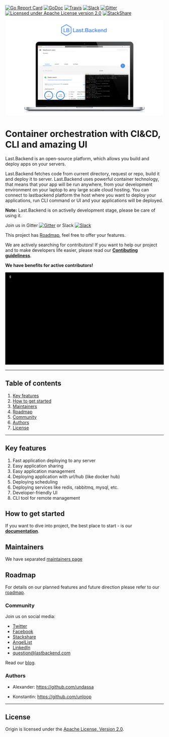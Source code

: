 [![Go Report Card](https://goreportcard.com/badge/github.com/lastbackend/lastbackend)](https://goreportcard.com/report/github.com/lastbackend/lastbackend)
[![GoDoc](https://godoc.org/github.com/lastbackend/lastbackend?status.png)](https://godoc.org/github.com/lastbackend/lastbackend)
[![Travis](https://travis-ci.org/lastbackend/lastbackend.svg?branch=master)](https://travis-ci.org/lastbackend/lastbackend)
[![Slack](https://slack.lastbackend.com/badge.svg)](https://slack.lastbackend.com/)
[![Gitter](https://badges.gitter.im/lastbackend/lastbackend.svg)](https://gitter.im/lastbackend/lastbackend?utm_source=badge&utm_medium=badge&utm_campaign=pr-badge)
[![Licensed under Apache License version 2.0](https://img.shields.io/github/license/lastbackend/lastbackend.svg?maxAge=2592000)](https://www.apache.org/licenses/LICENSE-2.0)
[![StackShare](https://img.shields.io/badge/tech-stack-0690fa.svg?style=flat)](https://stackshare.io/last-backend/last-backend)

![alt text](docs/assets/last.backend-ce.png?raw=true "Image")

# Container orchestration with CI&CD, CLI and amazing UI

Last.Backend is an open-source platform, which allows you build and deploy apps on your servers.

Last.Backend fetches code from current directory, request or repo, build it and deploy it to server.
Last.Backend uses powerful container technology, that means that your app will be run anywhere, from your development environment on your laptop to any large scale cloud hosting.
You can connect to lastbackend platform the host where you want to deploy your applications, run CLI command or UI and your applications will be deployed.  

**Note:** Last.Backend is on activelly development stage, please be care of using it.

Join us in Gitter [![Gitter](https://badges.gitter.im/lastbackend/lastbackend.svg)](https://gitter.im/lastbackend/lastbackend?utm_source=badge&utm_medium=badge&utm_campaign=pr-badge) or Slack [![Slack](https://slack.lastbackend.com/badge.svg)](https://slack.lastbackend.com/)

This project has [Roadmap](ROADMAP.md), feel free to offer your features. 

We are actively searching for contributors! If you want to help our project and to make developers life easier, please read our **[Contibuting guideliness](http://docs.lastbackend.com/#_contributing)**.

**We have benefits for active contributors!**

![alt text](docs/screens/workflow.gif?raw=true "Image")

___

## Table of contents

1. [Key features](#key_features)
3. [How to get started](#getting_started)
5. [Maintainers](#maintainers)
6. [Roadmap](#roadmap)
7. [Community](#community)
8. [Authors](#authors)
9. [License](#license)

___

## <a name="key_features"></a>Key features

1. Fast application deploying to any server
2. Easy application sharing
3. Easy application management
4. Deploying application with url/hub (like docker hub)
5. Deploying scheduling
6. Deploying services like redis, rabbitmq, mysql, etc.
7. Developer-friendly UI
8. CLI tool for remote management


## <a name="getting_started"></a>How to get started

If you want to dive into project, the best place to start - is our **[documentation](http://docs.lastbackend.com/#_getting_started)**.


## <a name="maintainers"></a>Maintainers

We have separated [maintainers page](https://github.com/lastbackend/lastbackend/blob/master/MAINTAINERS.md)


## <a name="roadmap"></a>Roadmap

For details on our planned features and future direction please refer to our [roadmap](ROADMAP.md).


### <a name="community"></a>Community

Join us on social media:
 - [Twitter](https://twitter.com/LastBackend)
 - [Facebook](https://www.facebook.com/lastbackend)
 - [Stackshare](https://stackshare.io/last-backend/last-backend)
 - [AngelList](https://angel.co/last-backend)
 - [LinkedIn](https://www.linkedin.com/company/last-backend)
 - [question@lastbackend.com](mailto:question@lastbackend.com)

Read our [blog](https://blog.lastbackend.com).


### <a name="authors"></a>Authors

- Alexander: https://github.com/undassa

- Konstantin: https://github.com/unloop

---

## <a name="license"></a>License

Origin is licensed under the [Apache License, Version 2.0](http://www.apache.org/licenses/).
